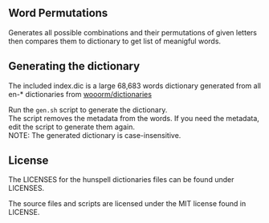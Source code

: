 ## Word Permutations

Generates all possible combinations and their permutations of given letters then compares them 
to dictionary to get list of meanigful words.

## Generating the dictionary
The included index.dic is a large 68,683 words dictionary generated from all en-* dictionaries from [wooorm/dictionaries
](https://github.com/wooorm/dictionaries)

Run the `gen.sh` script to generate the dictionary.  
The script removes the metadata from the words. If you need the metadata, edit the script to generate them again.    
NOTE: The generated dictionary is case-insensitive.

## License
The LICENSES for the hunspell dictionaries files can be found under LICENSES.  
 
The source files and scripts are licensed under the MIT license found in LICENSE. 
